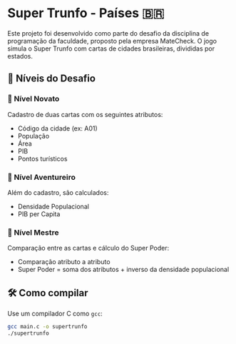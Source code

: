 # Super Trunfo - Países 🇧🇷

Este projeto foi desenvolvido como parte do desafio da disciplina de programação da faculdade, proposto pela empresa MateCheck. O jogo simula o Super Trunfo com cartas de cidades brasileiras, divididas por estados.

## 🧩 Níveis do Desafio

### 🔰 Nível Novato
Cadastro de duas cartas com os seguintes atributos:
- Código da cidade (ex: A01)
- População
- Área
- PIB
- Pontos turísticos

### 🧮 Nível Aventureiro
Além do cadastro, são calculados:
- Densidade Populacional
- PIB per Capita

### 🧠 Nível Mestre
Comparação entre as cartas e cálculo do Super Poder:
- Comparação atributo a atributo
- Super Poder = soma dos atributos + inverso da densidade populacional

## 🛠️ Como compilar

Use um compilador C como `gcc`:

```bash
gcc main.c -o supertrunfo
./supertrunfo
